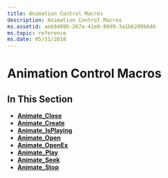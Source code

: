 ```yaml
---
title: Animation Control Macros
description: Animation Control Macros
ms.assetid: aeb94086-267a-41e0-89d9-3a1b6209b646
ms.topic: reference
ms.date: 05/31/2018
---
```


# Animation Control Macros

## In This Section

-   [**Animate\_Close**](/windows/desktop/api/Commctrl/nf-commctrl-animate_close)
-   [**Animate\_Create**](/windows/desktop/api/Commctrl/nf-commctrl-animate_create)
-   [**Animate\_IsPlaying**](/windows/desktop/api/Commctrl/nf-commctrl-animate_isplaying)
-   [**Animate\_Open**](/windows/desktop/api/Commctrl/nf-commctrl-animate_open)
-   [**Animate\_OpenEx**](/windows/desktop/api/Commctrl/nf-commctrl-animate_openex)
-   [**Animate\_Play**](/windows/desktop/api/Commctrl/nf-commctrl-animate_play)
-   [**Animate\_Seek**](/windows/desktop/api/Commctrl/nf-commctrl-animate_seek)
-   [**Animate\_Stop**](/windows/desktop/api/Commctrl/nf-commctrl-animate_stop)

 

 




